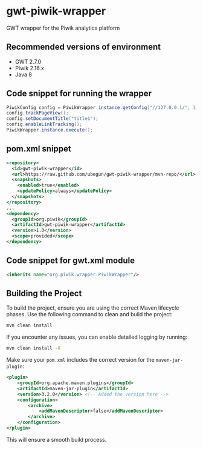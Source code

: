 
# gwt-piwik-wrapper
GWT wrapper for the Piwik analytics platform

## Recommended versions of environment
  - GWT 2.7.0
  - Piwik 2.16.x
  - Java 8

## Code snippet for running the wrapper

```java
PiwikConfig config = PiwikWrapper.instance.getConfig("//127.0.0.1/", 1);
config.trackPageView();
config.setDocumentTitle("title1");
config.enableLinkTracking();
PiwikWrapper.instance.execute();
```

## pom.xml snippet

```xml
<repository>
  <id>gwt-piwik-wrapper</id>
  <url>https://raw.github.com/ubegun/gwt-piwik-wrapper/mvn-repo/</url>
  <snapshots>
    <enabled>true</enabled>
    <updatePolicy>always</updatePolicy>
  </snapshots>
</repository>
...
<dependency>
  <groupId>org.piwik</groupId>
  <artifactId>gwt-piwik-wrapper</artifactId>
  <version>1.0</version>
  <scope>provided</scope>
</dependency>
```

## Code snippet for gwt.xml module

```xml
<inherits name="org.piwik.wrapper.PiwikWrapper"/>
```

## Building the Project

To build the project, ensure you are using the correct Maven lifecycle phases. Use the following command to clean and build the project:

```sh
mvn clean install
```

If you encounter any issues, you can enable detailed logging by running:

```sh
mvn clean install -X
```

Make sure your `pom.xml` includes the correct version for the `maven-jar-plugin`:

```xml
<plugin>
    <groupId>org.apache.maven.plugins</groupId>
    <artifactId>maven-jar-plugin</artifactId>
    <version>3.2.0</version> <!-- Added the version here -->
    <configuration>
        <archive>
            <addMavenDescriptor>false</addMavenDescriptor>
        </archive>
    </configuration>
</plugin>
```

This will ensure a smooth build process.